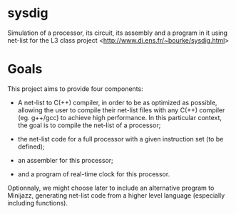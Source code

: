 # sysdig
Simulation of a processor, its circuit, its assembly and a program in it using net-list for the L3 class project &lt;http://www.di.ens.fr/~bourke/sysdig.html&gt;

Goals
===

This project aims to provide four components:

* A net-list to C(++) compiler, in order to be as optimized as possible, allowing the user to compile their net-list files with any C(++) compiler (eg. g++/gcc) to achieve high performance. In this particular context, the goal is to compile the net-list of a processor;

* the net-list code for a full processor with a given instruction set (to be defined); 

* an assembler for this processor;

* and a program of real-time clock for this processor.

Optionnaly, we might choose later to include an alternative program to Minijazz, generating net-list code from a higher level language (especially including functions).
